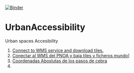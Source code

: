 [![Binder](https://mybinder.org/badge_logo.svg)](https://mybinder.org/v2/gh/sgcortes/UrbanAccessibility/HEAD)
# UrbanAccessibility
Urban spaces Accesibility
1. [Connect to WMS service and download tiles.](https://github.com/sgcortes/UrbanAccessibility/blob/b7417ab41faf1e90d5e6d4a8cfda4a210d17a303/ConectarWMSdescargarTeselasWORLD.ipynb)
2. [Conectar al WMS del PNOA y baja tiles y ficheros mundo](https://github.com/sgcortes/UrbanAccessibility/blob/2fc7265278a6e16dbf922bc11391e5add9dc24b6/ConectarWMSdescargarTeselasWORLD.ipynb)]
3. [Coordenadas Aboslutas de los pasos de cebra](https://github.com/sgcortes/UrbanAccessibility/blob/ac6e544b57bd851d090957fd6bcc00b1b2ba7b5a/CoordsAbsolutasPasosCebraB.ipynb)
4. 
